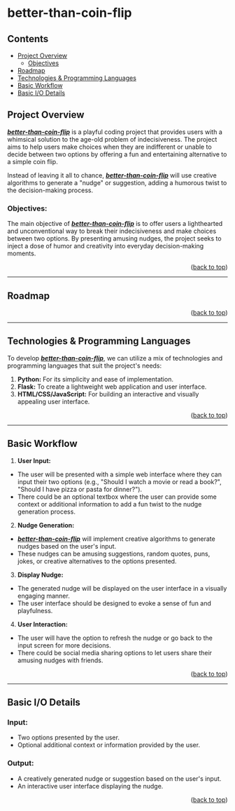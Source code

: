 <a name="readme-top"></a>

# better-than-coin-flip

## Contents
- [Project Overview](#overview)
  - [Objectives](#obj)
- [Roadmap](#map)
- [Technologies & Programming Languages](#tech)
- [Basic Workflow](#flow)
- [Basic I/O Details](#io)


## Project Overview 


<a name="overview"></a>
<ins>__*better-than-coin-flip*__</ins> is a playful coding project that provides users with a whimsical solution to the age-old problem of indecisiveness. The project aims to help users make choices when they are indifferent or unable to decide between two options by offering a fun and entertaining alternative to a simple coin flip. 

Instead of leaving it all to chance, <ins>__*better-than-coin-flip*__</ins> will use creative algorithms to generate a "nudge" or suggestion, adding a humorous twist to the decision-making process.

<a name="obj"></a>
### Objectives:
The main objective of <ins>__*better-than-coin-flip*__</ins> is to offer users a lighthearted and unconventional way to break their indecisiveness and make choices between two options. By presenting amusing nudges, the project seeks to inject a dose of humor and creativity into everyday decision-making moments.

<p align="right">(<a href="#readme-top">back to top</a>)</p>

----------------

<a name="map"></a>
## Roadmap

<p align="right">(<a href="#readme-top">back to top</a>)</p>

----------------


<a name="tech"></a>
## Technologies & Programming Languages
To develop <ins>__*better-than-coin-flip*__</ins>, we can utilize a mix of technologies and programming languages that suit the project's needs:
1. **Python:** For its simplicity and ease of implementation.
2. **Flask:** To create a lightweight web application and user interface.
3. **HTML/CSS/JavaScript:** For building an interactive and visually appealing user interface.

<p align="right">(<a href="#readme-top">back to top</a>)</p>

----------------

<a name="flow"></a>
## Basic Workflow
1. **User Input:**
- The user will be presented with a simple web interface where they can input their two options (e.g., "Should I watch a movie or read a book?", "Should I have pizza or pasta for dinner?").
- There could be an optional textbox where the user can provide some context or additional information to add a fun twist to the nudge generation process.
2. **Nudge Generation:**
- <ins>__*better-than-coin-flip*__</ins> will implement creative algorithms to generate nudges based on the user's input.
- These nudges can be amusing suggestions, random quotes, puns, jokes, or creative alternatives to the options presented.
3. **Display Nudge:**
- The generated nudge will be displayed on the user interface in a visually engaging manner.
- The user interface should be designed to evoke a sense of fun and playfulness.
4. **User Interaction:**
- The user will have the option to refresh the nudge or go back to the input screen for more decisions.
- There could be social media sharing options to let users share their amusing nudges with friends.

<p align="right">(<a href="#readme-top">back to top</a>)</p>

----------------

<a name="io"></a>
## Basic I/O Details
### Input:
- Two options presented by the user.
- Optional additional context or information provided by the user.

### Output:
- A creatively generated nudge or suggestion based on the user's input.
- An interactive user interface displaying the nudge.


<p align="right">(<a href="#readme-top">back to top</a>)</p>
